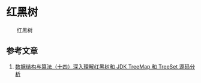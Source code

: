 #  红黑树

　　红黑树



## 参考文章

1. [数据结构与算法（十四）深入理解红黑树和 JDK TreeMap 和 TreeSet 源码分析](https://chiclaim.blog.csdn.net/article/details/81046088)

